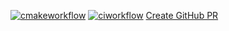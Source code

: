 [![cmakeworkflow](https://github.com/correaa/boost-multi/actions/workflows/cmake.yml/badge.svg?branch=%{source_branch})](https://github.com/correaa/boost-multi/actions?query=workflow%3ACMake+branch%3A%{source_branch}++)
[![ciworkflow](https://github.com/correaa/boost-multi/actions/workflows/ci.yml/badge.svg?branch=%{source_branch})](https://github.com/correaa/boost-multi/actions?query=workflow%3ACI+branch%3A%{source_branch}++)
[Create GitHub PR](https://github.com/correaa/boost-multi/compare/%{source_branch})
